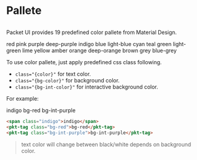 # Pallete

<div id="pallete" style="margin: 2rem 0;">
    <div class="row">
        <div class="bg-int-red"></div>
        <div class="bg-int-pink"></div>
        <div class="bg-int-purple"></div>
        <div class="bg-int-deep-purple"></div>
    </div>
    <div class="row">
        <div class="bg-int-indigo"></div>
        <div class="bg-int-blue"></div>
        <div class="bg-int-light-blue"></div>
        <div class="bg-int-cyan"></div>
    </div>
    <div class="row">
        <div class="bg-int-teal"></div>
        <div class="bg-int-green"></div>
        <div class="bg-int-light-green"></div>
        <div class="bg-int-lime"></div>
    </div>
    <div class="row">
        <div class="bg-int-yellow"></div>
        <div class="bg-int-amber"></div>
        <div class="bg-int-orange"></div>
        <div class="bg-int-deep-orange"></div>
    </div>
    <div class="row">
        <div class="bg-int-brown"></div>
        <div class="bg-int-grey"></div>
        <div class="bg-int-blue-grey"></div>
        <div class="bg-int-black"></div>
    </div>
</div>

Packet UI provides 19 predefined color pallete from Material Design.

<div id="badge">
    <pkt-badge class="bg-red">red</pkt-badge>
    <pkt-badge class="bg-pink">pink</pkt-badge>
    <pkt-badge class="bg-purple">purple</pkt-badge>
    <pkt-badge class="bg-deep-purple">deep-purple</pkt-badge>
    <pkt-badge class="bg-indigo">indigo</pkt-badge>
    <pkt-badge class="bg-blue">blue</pkt-badge>
    <pkt-badge class="bg-light-blue">light-blue</pkt-badge>
    <pkt-badge class="bg-cyan">cyan</pkt-badge>
    <pkt-badge class="bg-teal">teal</pkt-badge>
    <pkt-badge class="bg-green">green</pkt-badge>
    <pkt-badge class="bg-light-green">light-green</pkt-badge>
    <pkt-badge class="bg-lime">lime</pkt-badge>
    <pkt-badge class="bg-yellow">yellow</pkt-badge>
    <pkt-badge class="bg-amber">amber</pkt-badge>
    <pkt-badge class="bg-orange">orange</pkt-badge>
    <pkt-badge class="bg-deep-orange">deep-orange</pkt-badge>
    <pkt-badge class="bg-brown">brown</pkt-badge>
    <pkt-badge class="bg-grey">grey</pkt-badge>
    <pkt-badge class="bg-blue-grey">blue-grey</pkt-badge>
</div>

To use color pallete, just apply predefined css class following.
- `class="{color}"` for text color.
- `class="{bg-color}"` for background color.
- `class="{bg-int-color}"` for interactive background color.

For example:

<span class="indigo">indigo</span>
<pkt-tag class="bg-red">bg-red</pkt-tag>
<pkt-tag class="bg-int-purple">bg-int-purple</pkt-tag>

```html
<span class="indigo">indigo</span>
<pkt-tag class="bg-red">bg-red</pkt-tag>
<pkt-tag class="bg-int-purple">bg-int-purple</pkt-tag>
```

> <pkt-icon set="adwaita" name="dialog-information"></pkt-icon> text color will change between black/white depends on background color.
